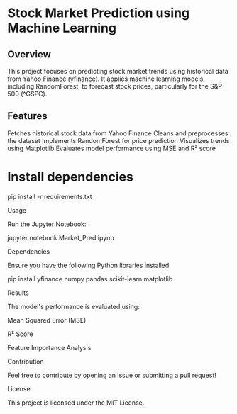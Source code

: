 # Stock Market Prediction using Machine Learning

## Overview

This project focuses on predicting stock market trends using historical data from Yahoo Finance (yfinance). It applies machine learning models, including RandomForest, to forecast stock prices, particularly for the S&P 500 (^GSPC).

## Features

Fetches historical stock data from Yahoo Finance
Cleans and preprocesses the dataset
Implements RandomForest for price prediction
Visualizes trends using Matplotlib
Evaluates model performance using MSE and R² score

# Install dependencies
pip install -r requirements.txt

Usage

Run the Jupyter Notebook:

jupyter notebook Market_Pred.ipynb

Dependencies

Ensure you have the following Python libraries installed:

pip install yfinance numpy pandas scikit-learn matplotlib

Results

The model's performance is evaluated using:

Mean Squared Error (MSE)

R² Score

Feature Importance Analysis

Contribution

Feel free to contribute by opening an issue or submitting a pull request!

License

This project is licensed under the MIT License.
